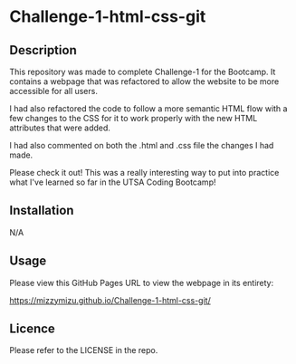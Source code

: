 # Challenge-1-html-css-git

## Description
This repository was made to complete Challenge-1 for the Bootcamp. It contains a webpage that was refactored to allow the website to be more accessible for all users.

I had also refactored the code to follow a more semantic HTML flow with a few changes to the CSS for it to work properly with the new HTML attributes that were added.

I had also commented on both the .html and .css file the changes I had made.

Please check it out! This was a really interesting way to put into practice what I've learned so far in the UTSA Coding Bootcamp!

## Installation
N/A

## Usage 
Please view this GitHub Pages URL to view the webpage in its entirety:

https://mizzymizu.github.io/Challenge-1-html-css-git/

## Licence

Please refer to the LICENSE in the repo.